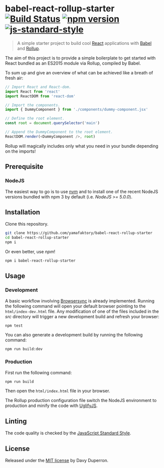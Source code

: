 # babel-react-rollup-starter [![Build Status](https://travis-ci.org/yamafaktory/babel-react-rollup-starter.svg?branch=master)](https://travis-ci.org/yamafaktory/babel-react-rollup-starter) [![npm version](https://img.shields.io/npm/v/babel-react-rollup-starter.svg?style=flat)](https://www.npmjs.com/package/babel-react-rollup-starter) [![js-standard-style](https://img.shields.io/badge/code%20style-standard-brightgreen.svg)](http://standardjs.com/)

> A simple starter project to build cool [React](https://facebook.github.io/react/) applications with [Babel](http://babeljs.io/) and [Rollup](http://rollupjs.org/).

The aim of this project is to provide a simple boilerplate to get started with React bundled as an ES2015 module via Rollup, compiled by Babel.

To sum up and give an overview of what can be achieved like a breath of fresh air:

```JavaScript
// Import React and React-dom.
import React from 'react'
import ReactDOM from 'react-dom'

// Import the components.
import { DummyComponent } from './components/dummy-component.jsx'

// Define the root element.
const root = document.querySelector('main')

// Append the DummyComponent to the root element.
ReactDOM.render(<DummyComponent />, root)
```

Rollup will magically includes only what you need in your bundle depending on the imports!

## Prerequisite

### NodeJS

The easiest way to go is to use [nvm](https://github.com/creationix/nvm) and to install one of the recent NodeJS versions bundled with npm 3 by default (i.e. *NodeJS >= 5.0.0*).

## Installation

Clone this repository.

```bash
git clone https://github.com/yamafaktory/babel-react-rollup-starter
cd babel-react-rollup-starter
npm i
```

Or even better, use *npm*!

```bash
npm i babel-react-rollup-starter
```

## Usage

### Development

A basic workflow involving [Browsersync](https://www.browsersync.io/) is already implemented. Running the following command will open your default browser pointing to the `html/index-dev.html` file. Any modification of one of the files included in the *src* directory will trigger a new development build and refresh your browser:

```bash
npm test
```

You can also generate a development build by running the following command:

```bash
npm run build:dev
```

### Production

First run the following command:

```bash
npm run build
```

Then open the `html/index.html` file in your browser.

The Rollup production configuration file switch the NodeJS environment to production and minify the code with [UglifyJS](http://lisperator.net/uglifyjs/).

## Linting

The code quality is checked by the [JavaScript Standard Style](http://standardjs.com/).

## License

Released under the [MIT license](https://opensource.org/licenses/MIT) by Davy Duperron.
